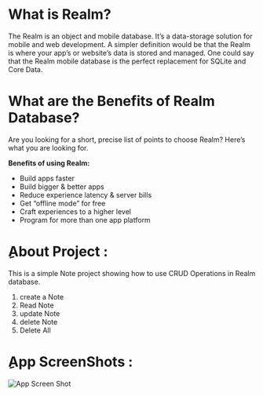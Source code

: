 # What is Realm?
The Realm is an object and mobile database. It’s a data-storage solution for mobile and web development. A simpler definition would be that the Realm is where your app’s or website’s data is stored and managed. One could say that the Realm mobile database is the perfect replacement for SQLite and Core Data.

# What are the Benefits of Realm Database?
Are you looking for a short, precise list of points to choose Realm? Here’s what you are looking for.

**Benefits of using Realm:**

-   Build apps faster
-   Build bigger & better apps
-   Reduce experience latency & server bills
-   Get “offline mode” for free
-   Craft experiences to a higher level
-   Program for more than one app platform

# ِAbout Project :

This is a simple Note project showing how to use CRUD Operations in Realm database. 

 1. create a Note
 2. Read Note
 3. update Note
 4. delete Note
 5. Delete All
 
 
# ِApp ScreenShots :

![App Screen Shot](https://user-images.githubusercontent.com/50085672/204832173-160013b9-e06a-444e-be76-ddaf17eca5cb.png)
